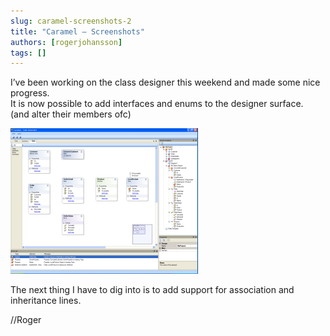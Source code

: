 ```yaml
---
slug: caramel-screenshots-2
title: "Caramel – Screenshots"
authors: [rogerjohansson]
tags: []
---
```

I’ve been working on the class designer this weekend and made some nice progress.  
It is now possible to add interfaces and enums to the designer surface.  
(and alter their members ofc)

<!-- truncate -->

[![](./caramel4.png)](http://rogeralsing.wordpress.com/wp-content/uploads/2008/04/caramel4.png)

The next thing I have to dig into is to add support for association and inheritance lines.

//Roger
